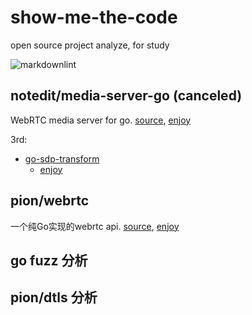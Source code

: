 # show-me-the-code

open source project analyze, for study

![markdownlint](https://github.com/63isOK/show-me-the-code/workflows/markdownlint-lint/badge.svg)

## notedit/media-server-go (canceled)

WebRTC media server for go.
[source](https://github.com/notedit/media-server-go),
[enjoy](/media-server-go/README.md)

3rd:

- [go-sdp-transform](github.com/notedit/go-sdp-transform)
  - [enjoy](/go-sdp-transform/README.md)

## pion/webrtc

一个纯Go实现的webrtc api.
[source](https://github.com/pion/webrtc),
[enjoy](/webrtc/README.md)

## go fuzz 分析

## pion/dtls 分析
